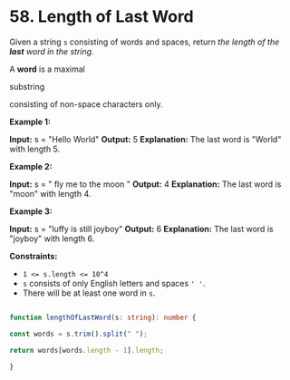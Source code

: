 # 58. Length of Last Word

Given a string `s` consisting of words and spaces, return _the length of the **last** word in the string._

A **word** is a maximal

substring

consisting of non-space characters only.

**Example 1:**

**Input:** s = "Hello World"
**Output:** 5
**Explanation:** The last word is "World" with length 5.

**Example 2:**

**Input:** s = "   fly me   to   the moon  "
**Output:** 4
**Explanation:** The last word is "moon" with length 4.

**Example 3:**

**Input:** s = "luffy is still joyboy"
**Output:** 6
**Explanation:** The last word is "joyboy" with length 6.

**Constraints:**

-   `1 <= s.length <= 10^4`
-   `s` consists of only English letters and spaces `' '`.
-   There will be at least one word in `s`.


```typescript

function lengthOfLastWord(s: string): number {

const words = s.trim().split(" ");

return words[words.length - 1].length;

}

```
